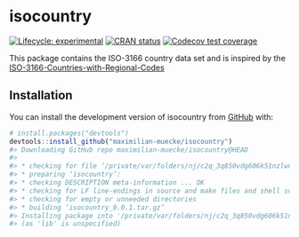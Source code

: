 
<!-- README.md is generated from README.Rmd. Please edit that file -->

# isocountry

<!-- badges: start -->

[![Lifecycle:
experimental](https://img.shields.io/badge/lifecycle-experimental-orange.svg)](https://lifecycle.r-lib.org/articles/stages.html#experimental)
[![CRAN
status](https://www.r-pkg.org/badges/version/isocountry)](https://CRAN.R-project.org/package=isocountry)
[![Codecov test
coverage](https://codecov.io/gh/maximilian-muecke/isocountry/branch/main/graph/badge.svg)](https://app.codecov.io/gh/maximilian-muecke/isocountry?branch=main)
<!-- badges: end -->

This package contains the ISO-3166 country data set and is inspired by
the
[ISO-3166-Countries-with-Regional-Codes](https://github.com/lukes/ISO-3166-Countries-with-Regional-Codes)

## Installation

You can install the development version of isocountry from
[GitHub](https://github.com/) with:

``` r
# install.packages("devtools")
devtools::install_github("maximilian-muecke/isocountry")
#> Downloading GitHub repo maximilian-muecke/isocountry@HEAD
#> 
#> * checking for file ‘/private/var/folders/nj/c2q_3q850vdg606k51nzlwn40000gn/T/RtmpmrG9tE/remotes150393f70d4f0/maximilian-muecke-isocountry-18e2358/DESCRIPTION’ ... OK
#> * preparing ‘isocountry’:
#> * checking DESCRIPTION meta-information ... OK
#> * checking for LF line-endings in source and make files and shell scripts
#> * checking for empty or unneeded directories
#> * building ‘isocountry_0.0.1.tar.gz’
#> Installing package into '/private/var/folders/nj/c2q_3q850vdg606k51nzlwn40000gn/T/RtmpqotaTI/temp_libpath14f1b20fab454'
#> (as 'lib' is unspecified)
```
